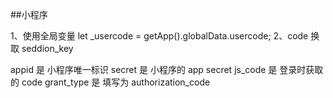 ##小程序

1、使用全局变量
let _usercode = getApp().globalData.usercode;
2、code 换取 seddion_key
    
appid 
是 
小程序唯一标识 
secret 
是 
小程序的 app secret 
js_code 
是 
登录时获取的 code 
grant_type 
是 
填写为 authorization_code 